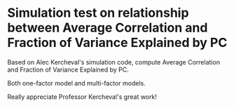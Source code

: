 # Simulation test on relationship between Average Correlation and Fraction of Variance Explained by PC

Based on Alec Kercheval's simulation code, compute Average Correlation and Fraction of Variance Explained by PC.

Both one-factor model and multi-factor models.

Really appreciate Professor Kercheval's great work!
